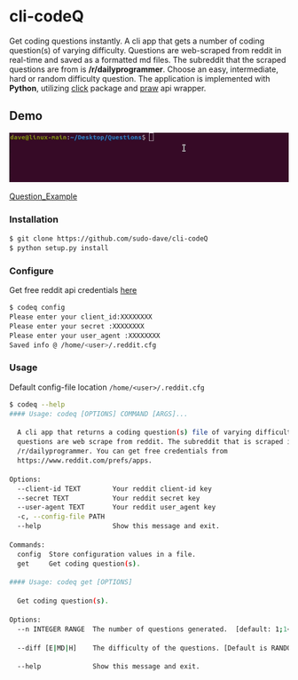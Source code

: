 # cli-codeQ

Get coding questions instantly. A cli app that gets a number of coding question(s) of varying difficulty. Questions are web-scraped from reddit in real-time and saved as a formatted md files. The subreddit that the scraped questions are from is **/r/dailyprogrammer**. Choose an easy, intermediate, hard or random difficulty question. The application is implemented with **Python**, utilizing [click](https://github.com/pallets/click) package and [praw](https://github.com/praw-dev/praw) api wrapper.

## Demo
<img src="Img/demo_cli.gif">

[Question_Example](https://github.com/sudo-dave/cli-codeQ/blob/main/Examples_Questions/Q%23342.md)

### Installation
```bash
$ git clone https://github.com/sudo-dave/cli-codeQ
$ python setup.py install
```
### Configure
Get free reddit api credentials [here](https://www.reddit.com/prefs/apps)
```bash
$ codeq config
Please enter your client_id:XXXXXXXX
Please enter your secret :XXXXXXXX
Please enter your user_agent :XXXXXXXX
Saved info @ /home/<user>/.reddit.cfg
```
### Usage
Default config-file location ```/home/<user>/.reddit.cfg```
```bash
$ codeq --help
#### Usage: codeq [OPTIONS] COMMAND [ARGS]...

  A cli app that returns a coding question(s) file of varying difficulty. The
  questions are web scrape from reddit. The subreddit that is scraped is from
  /r/dailyprogrammer. You can get free credentials from
  https://www.reddit.com/prefs/apps.

Options:
  --client-id TEXT        Your reddit client-id key
  --secret TEXT           Your reddit secret key
  --user-agent TEXT       Your reddit user_agent key
  -c, --config-file PATH
  --help                  Show this message and exit.

Commands:
  config  Store configuration values in a file.
  get     Get coding question(s).

#### Usage: codeq get [OPTIONS]

  Get coding question(s).

Options:
  --n INTEGER RANGE  The number of questions generated.  [default: 1;1<=x<=10]
  
  --diff [E|MD|H]    The difficulty of the questions. [Default is RANDOM difficulty]
                    
  --help             Show this message and exit.
```







